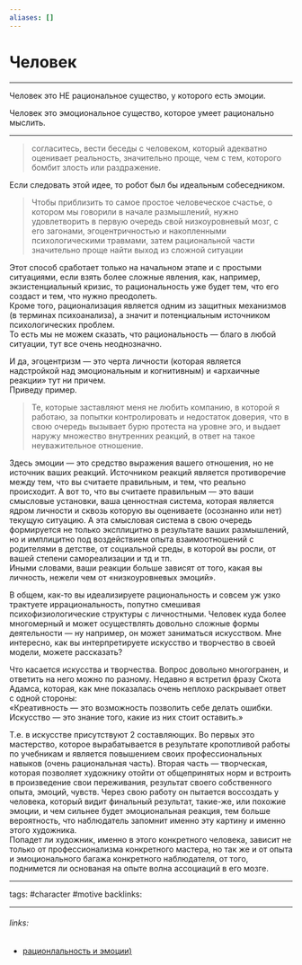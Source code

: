 ```yaml
---
aliases: []
---
```

# Человек
---
Человек это НЕ рациональное существо, у которого есть эмоции.

Человек это эмоциональное существо, которое умеет рационально мыслить.

---
> согласитесь, вести беседы с человеком, который адекватно оценивает реальность, значительно проще, чем с тем, которого бомбит злость или раздражение.

  
Если следовать этой идее, то робот был бы идеальным собеседником.  
  

> Чтобы приблизить то самое простое человеческое счастье, о котором мы говорили в начале размышлений, нужно удовлетворить в первую очередь свой низкоуровневый мозг, с его загонами, эгоцентричностью и накопленными психологическими травмами, затем рациональной части значительно проще найти выход из сложной ситуации

  
Этот способ сработает только на начальном этапе и с простыми ситуациями, если взять более сложные явления, как, например, экзистенциальный кризис, то рациональность уже будет тем, что его создаст и тем, что нужно преодолеть.  
Кроме того, рационализация является одним из защитных механизмов (в терминах психоанализа), а значит и потенциальным источником психологических проблем.  
То есть мы не можем сказать, что рациональность — благо в любой ситуации, тут все очень неоднозначно.  
  
И да, эгоцентризм — это черта личности (которая является надстройкой над эмоциональным и когнитивным) и «архаичные реакции» тут ни причем.  
Приведу пример.  

> Те, которые заставляют меня не любить компанию, в которой я работаю, за попытки контролировать и недостаток доверия, что в свою очередь вызывает бурю протеста на уровне эго, и выдает наружу множество внутренних реакций, в ответ на такое неуважительное отношение.

  
Здесь эмоции — это средство выражения вашего отношения, но не источник ваших реакций. Источником реакций является противоречие между тем, что вы считаете правильным, и тем, что реально происходит. А вот то, что вы считаете правильным — это ваши смысловые установки, ваша ценностная система, которая является ядром личности и сквозь которую вы оцениваете (осознанно или нет) текущую ситуацию. А эта смысловая система в свою очередь формируется не только эксплицитно в результате ваших размышлений, но и имплицитно под воздействием опыта взаимоотношений с родителями в детстве, от социальной среды, в которой вы росли, от вашей степени самореализации и тд и тп.  
Иными словами, ваши реакции больше зависят от того, какая вы личность, нежели чем от «низкоуровневых эмоций».  
  
В общем, как-то вы идеализируете рациональность и совсем уж узко трактуете иррациональность, попутно смешивая психофизиологические структуры с личностными. Человек куда более многомерный и может осуществлять довольно сложные формы деятельности — ну например, он может заниматься искусством. Мне интересно, как вы интерпретируете искусство и творчество в своей модели, можете рассказать?

Что касается искусства и творчества. Вопрос довольно многогранен, и ответить на него можно по разному. Недавно я встретил фразу Скота Адамса, которая, как мне показалась очень неплохо раскрывает ответ с одной стороны:  
«Креативность — это возможность позволить себе делать ошибки. Искусство — это знание того, какие из них стоит оставить.»  

Т.е. в искусстве присутствуют 2 составляющих. Во первых это мастерство, которое вырабатывается в результате кропотливой работы по учебникам и является повышением своих профессиональных навыков (очень рациональная часть). Вторая часть — творческая, которая позволяет художнику отойти от общепринятых норм и встроить в произведение свои переживания, результат своего собственного опыта, эмоций, чувств. Через свою работу он пытается воссоздать у человека, который видит финальный результат, такие-же, или похожие эмоции, и чем сильнее будет эмоциональная реакция, тем больше вероятность, что наблюдатель запомнит именно эту картину и именно этого художника.  
Попадет ли художник, именно в этого конкретного человека, зависит не только от профессионализма конкретного мастера, но так же и от опыта и эмоционального багажа конкретного наблюдателя, от того, поднимется ли основаная на опыте волна ассоциаций в его мозге.

---
tags: #character #motive
backlinks: 

---
###### links:
- [рационлальность и эмоции)](https://habr.com/ru/post/436398/)

